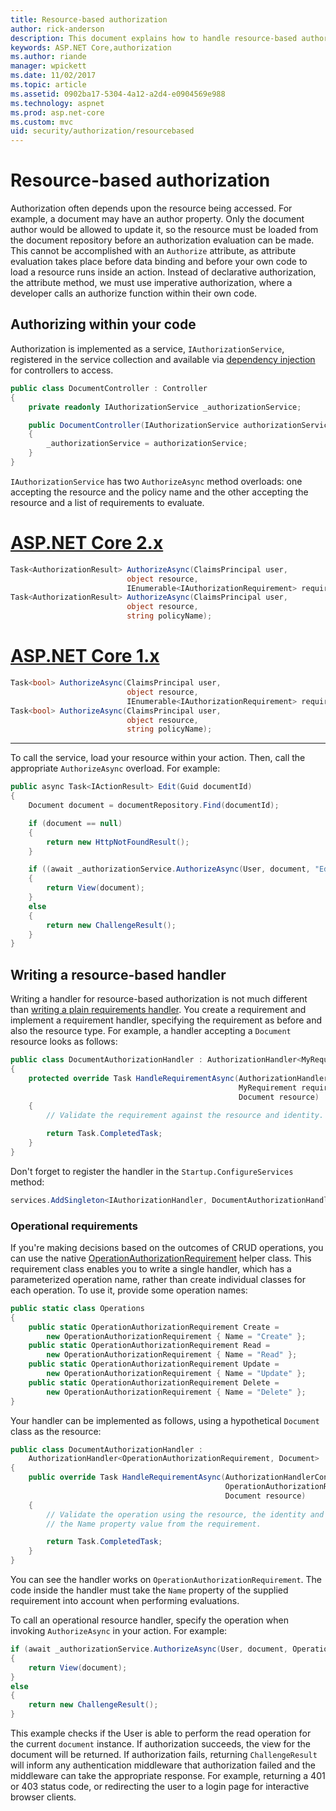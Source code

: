 ```yaml
---
title: Resource-based authorization
author: rick-anderson
description: This document explains how to handle resource-based authorization in ASP.NET Core when an Authorize attribute won't suffice.
keywords: ASP.NET Core,authorization
ms.author: riande
manager: wpickett
ms.date: 11/02/2017
ms.topic: article
ms.assetid: 0902ba17-5304-4a12-a2d4-e0904569e988
ms.technology: aspnet
ms.prod: asp.net-core
ms.custom: mvc
uid: security/authorization/resourcebased
---
```

# Resource-based authorization

Authorization often depends upon the resource being accessed. For example, a document may have an author property. Only the document author would be allowed to update it, so the resource must be loaded from the document repository before an authorization evaluation can be made. This cannot be accomplished with an `Authorize` attribute, as attribute evaluation takes place before data binding and before your own code to load a resource runs inside an action. Instead of declarative authorization, the attribute method, we must use imperative authorization, where a developer calls an authorize function within their own code.

## Authorizing within your code

Authorization is implemented as a service, `IAuthorizationService`, registered in the service collection and available via [dependency injection](xref:fundamentals/dependency-injection#fundamentals-dependency-injection) for controllers to access.

```csharp
public class DocumentController : Controller
{
    private readonly IAuthorizationService _authorizationService;

    public DocumentController(IAuthorizationService authorizationService)
    {
        _authorizationService = authorizationService;
    }
}
```

`IAuthorizationService` has two `AuthorizeAsync` method overloads: one accepting the resource and the policy name and the other accepting the resource and a list of requirements to evaluate.

# [ASP.NET Core 2.x](#tab/aspnetcore2x)

```csharp
Task<AuthorizationResult> AuthorizeAsync(ClaimsPrincipal user,
                          object resource,
                          IEnumerable<IAuthorizationRequirement> requirements);
Task<AuthorizationResult> AuthorizeAsync(ClaimsPrincipal user,
                          object resource,
                          string policyName);
```

# [ASP.NET Core 1.x](#tab/aspnetcore1x)

```csharp
Task<bool> AuthorizeAsync(ClaimsPrincipal user,
                          object resource,
                          IEnumerable<IAuthorizationRequirement> requirements);
Task<bool> AuthorizeAsync(ClaimsPrincipal user,
                          object resource,
                          string policyName);
```

---

<a name="security-authorization-resource-based-imperative"></a>

To call the service, load your resource within your action. Then, call the appropriate `AuthorizeAsync` overload. For example:

```csharp
public async Task<IActionResult> Edit(Guid documentId)
{
    Document document = documentRepository.Find(documentId);

    if (document == null)
    {
        return new HttpNotFoundResult();
    }

    if ((await _authorizationService.AuthorizeAsync(User, document, "EditPolicy")).Succeeded)
    {
        return View(document);
    }
    else
    {
        return new ChallengeResult();
    }
}
```

## Writing a resource-based handler

Writing a handler for resource-based authorization is not much different than [writing a plain requirements handler](xref:security/authorization/policies#security-authorization-policies-based-authorization-handler). You create a requirement and implement a requirement handler, specifying the requirement as before and also the resource type. For example, a handler accepting a `Document` resource looks as follows:

```csharp
public class DocumentAuthorizationHandler : AuthorizationHandler<MyRequirement, Document>
{
    protected override Task HandleRequirementAsync(AuthorizationHandlerContext context,
                                                   MyRequirement requirement,
                                                   Document resource)
    {
        // Validate the requirement against the resource and identity.

        return Task.CompletedTask;
    }
}
```

Don't forget to register the handler in the `Startup.ConfigureServices` method:

```csharp
services.AddSingleton<IAuthorizationHandler, DocumentAuthorizationHandler>();
```

### Operational requirements

If you're making decisions based on the outcomes of CRUD operations, you can use the native [OperationAuthorizationRequirement](/dotnet/api/microsoft.aspnetcore.authorization.infrastructure.operationauthorizationrequirement) helper class. This requirement class enables you to write a single handler, which has a parameterized operation name, rather than create individual classes for each operation. To use it, provide some operation names:

```csharp
public static class Operations
{
    public static OperationAuthorizationRequirement Create =
        new OperationAuthorizationRequirement { Name = "Create" };
    public static OperationAuthorizationRequirement Read =
        new OperationAuthorizationRequirement { Name = "Read" };
    public static OperationAuthorizationRequirement Update =
        new OperationAuthorizationRequirement { Name = "Update" };
    public static OperationAuthorizationRequirement Delete =
        new OperationAuthorizationRequirement { Name = "Delete" };
}
```

Your handler can be implemented as follows, using a hypothetical `Document` class as the resource:

```csharp
public class DocumentAuthorizationHandler :
    AuthorizationHandler<OperationAuthorizationRequirement, Document>
{
    public override Task HandleRequirementAsync(AuthorizationHandlerContext context,
                                                OperationAuthorizationRequirement requirement,
                                                Document resource)
    {
        // Validate the operation using the resource, the identity and
        // the Name property value from the requirement.

        return Task.CompletedTask;
    }
}
```

You can see the handler works on `OperationAuthorizationRequirement`. The code inside the handler must take the `Name` property of the supplied requirement into account when performing evaluations.

To call an operational resource handler, specify the operation when invoking `AuthorizeAsync` in your action. For example:

```csharp
if (await _authorizationService.AuthorizeAsync(User, document, Operations.Read))
{
    return View(document);
}
else
{
    return new ChallengeResult();
}
```

This example checks if the User is able to perform the read operation for the current `document` instance. If authorization succeeds, the view for the document will be returned. If authorization fails, returning `ChallengeResult` will inform any authentication middleware that authorization failed and the middleware can take the appropriate response. For example, returning a 401 or 403 status code, or redirecting the user to a login page for interactive browser clients.
